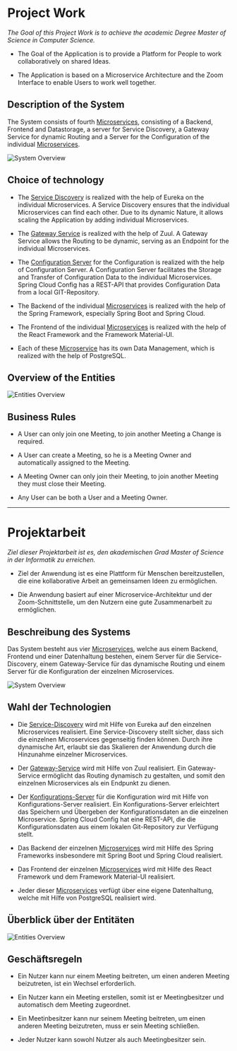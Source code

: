 # Project Work

*The Goal of this Project Work is to achieve the academic Degree Master of Science in Computer Science.*

* The Goal of the Application is to provide a Platform for People to work collaboratively on shared Ideas.

* The Application is based on a Microservice Architecture and the Zoom Interface to enable Users to work well together.

## Description of the System

The System consists of fourth [Microservices](backend/microservice), consisting of a Backend, Frontend and Datastorage, a server for Service Discovery, a Gateway Service for dynamic Routing and a Server for the Configuration of the individual [Microservices](backend/microservice).

![System Overview](https://user-images.githubusercontent.com/29623199/107240929-c4ed7880-6a2a-11eb-8215-634ffa87c1dc.png)

## Choice of technology

* The [Service Discovery](backend/service-discovery) is realized with the help of Eureka on the individual Microservices. A Service Discovery ensures that the individual Microservices can find each other. Due to its dynamic Nature, it allows scaling the Application by adding individual Microservices.

* The [Gateway Service](backend/gateway-service) is realized with the help of Zuul. A Gateway Service allows the Routing to be dynamic, serving as an Endpoint for the individual Microservices.

* The [Configuration Server](backend/configuration-server) for the Configuration is realized with the help of Configuration Server. A Configuration Server facilitates the Storage and Transfer of Configuration Data to the individual Microservices. Spring Cloud Config has a REST-API that provides Configuration Data from a local GIT-Repository.

* The Backend of the individual [Microservices](backend/microservice) is realized with the help of the Spring Framework, especially Spring Boot and Spring Cloud.

* The Frontend of the individual [Microservices](backend/microservice) is realized with the help of the React Framework and the Framework Material-UI.

* Each of these [Microservice](backend/microservices) has its own Data Management, which is realized with the help of PostgreSQL.

## Overview of the Entities
![Entities Overview](https://user-images.githubusercontent.com/29623199/107936720-3f664d00-6f83-11eb-87f5-424aae438871.png)

## Business Rules

* A User can only join one Meeting, to join another Meeting a Change is required.

* A User can create a Meeting, so he is a Meeting Owner and automatically assigned to the Meeting.

* A Meeting Owner can only join their Meeting, to join another Meeting they must close their Meeting.

* Any User can be both a User and a Meeting Owner.
___

# Projektarbeit

*Ziel dieser Projektarbeit ist es, den akademischen Grad Master of Science in der Informatik zu erreichen.*

* Ziel der Anwendung ist es eine Plattform für Menschen bereitzustellen, die eine kollaborative Arbeit an gemeinsamen Ideen zu ermöglichen.

* Die Anwendung basiert auf einer Microservice-Architektur und der Zoom-Schnittstelle, um den Nutzern eine gute Zusammenarbeit zu ermöglichen.

## Beschreibung des Systems

Das System besteht aus vier [Microservices](backend/microservice), welche aus einem Backend, Frontend und einer Datenhaltung bestehen, einem Server für die Service-Discovery, einem Gateway-Service für das dynamische Routing und einem Server für die Konfiguration der einzelnen Microservices.

![System Overview](https://user-images.githubusercontent.com/29623199/107240929-c4ed7880-6a2a-11eb-8215-634ffa87c1dc.png)

## Wahl der Technologien

* Die [Service-Discovery](backend/service-discovery) wird mit Hilfe von Eureka auf den einzelnen Microservices realisiert. Eine Service-Discovery stellt sicher, dass sich die einzelnen Microservices gegenseitig finden können. Durch ihre dynamische Art, erlaubt sie das Skalieren der Anwendung durch die Hinzunahme einzelner Microservices.

* Der [Gateway-Service](backend/gateway-service) wird mit Hilfe von Zuul realisiert. Ein Gateway-Service ermöglicht das Routing dynamisch zu gestalten, und somit den einzelnen Microservices als ein Endpunkt zu dienen.

* Der [Konfigurations-Server](backend/configuration-server) für die Konfiguration wird mit Hilfe von Konfigurations-Server realisiert. Ein Konfigurations-Server erleichtert das Speichern und Übergeben der Konfigurationsdaten an die einzelnen Microservice. Spring Cloud Config hat eine REST-API, die die Konfigurationsdaten aus einem lokalen Git-Repository zur Verfügung stellt.

* Das Backend der einzelnen [Microservices](backend/microservice) wird mit Hilfe des Spring Frameworks insbesondere mit Spring Boot und Spring Cloud realisiert.

* Das Frontend der einzelnen [Microservices](backend/microservice) wird mit Hilfe des React Framework und dem Framework Material-UI realisiert.

* Jeder dieser [Microservices](backend/microservice) verfügt über eine eigene Datenhaltung, welche mit Hilfe von PostgreSQL realisiert wird.

## Überblick über der Entitäten
![Entities Overview](https://user-images.githubusercontent.com/29623199/107936720-3f664d00-6f83-11eb-87f5-424aae438871.png)

## Geschäftsregeln

* Ein Nutzer kann nur einem Meeting beitreten, um einen anderen Meeting beizutreten, ist ein Wechsel erforderlich.

* Ein Nutzer kann ein Meeting erstellen, somit ist er Meetingbesitzer und automatisch dem Meeting zugeordnet.

* Ein Meetinbesitzer kann nur seinem Meeting beitreten, um einen anderen Meeting beizutreten, muss er sein Meeting schließen.

* Jeder Nutzer kann sowohl Nutzer als auch Meetingbesitzer sein.